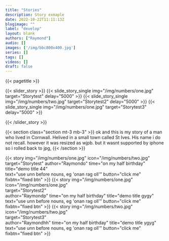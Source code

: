 ```yaml
---
title: "Stories"
description: Story exmaple
date: 2022-10-22T11:11:13Z
blogimage: ""
label: "develop"
layout: blank
authors: ["Raymond"]
audio: []
images: ['/img/bbc800x400.jpg']
series: []
tags: []
videos: []
draft: false
---
```

{{< pagetitle >}}


{{< slider_story >}}
    {{< slide_story_single
        img="/img/numbers/one.jpg" 
        target="Storytest" 
        delay="5000"
    >}}
    {{< slide_story_single
        img="/img/numbers/two.jpg" 
        target="Storytest2" 
        delay="5000"
    >}}
    {{< slide_story_single
        img="/img/numbers/one.jpg" 
        target="Storytest3" 
        delay="5000"
    >}}

{{< /slider_story >}}

{{< section class="section mt-3 mb-3" >}}
ok and this is my story of a man who lived in Cornwall. Helived in a small town called St Ives. His name i do not recall. however it was resized as wjpb. but it wasnt supported by iphone so i rolled back to jpg,
{{< /section >}}


{{< story 
        img="/img/numbers/one.jpg"
        icon="/img/numbers/two.jpg"  
        target="Storytest" 
        author="Raymondo" 
        time="on my half birthday"
        title="demo title 44"  
        text="use unn before nouns, eg 'onan rag oll'"
        button="click me"
        fixbtn="fixed btn"
    >}}
  {{< story 
        img="/img/numbers/one.jpg"
        icon="/img/numbers/one.jpg"  
        target="Storytest2"     
        author="Raymondp" 
        time="on my half birthday"
        title="demo title gygy"  
        text="use unn before nouns, eg 'onan rag oll'"
        button="click me"
        fixbtn="fixed btn"
    >}}
     {{< story 
        img="/img/numbers/two.jpg"
        icon="/img/numbers/two.jpg"  
        target="Storytest3"        
        author="Raymondhh" 
        time="on my half birthday"
        title="demo title ygyg"  
        text="use unn before nouns, eg 'onan rag oll'"
        button="click me"
        fixbtn="fixed btn"
    >}}